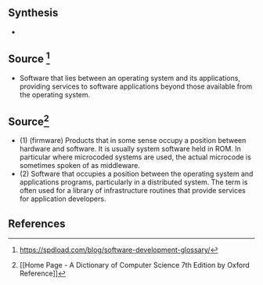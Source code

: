 ## Synthesis
- 
## Source [^1]
- Software that lies between an operating system and its applications, providing services to software applications beyond those available from the operating system.

## Source[^2]
- (1) (firmware) Products that in some sense occupy a position between hardware and software. It is usually system software held in ROM. In particular where microcoded systems are used, the actual microcode is sometimes spoken of as middleware. 
- (2) Software that occupies a position between the operating system and applications programs, particularly in a distributed system. The term is often used for a library of infrastructure routines that provide services for application developers.

## References

[^1]: https://spdload.com/blog/software-development-glossary/
[^2]: [[Home Page - A Dictionary of Computer Science 7th Edition by Oxford Reference]]